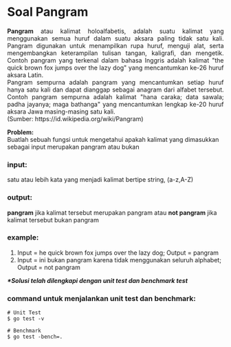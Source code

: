 # Soal Pangram

<p align=justify><b>Pangram</b> atau kalimat holoalfabetis, adalah suatu kalimat yang menggunakan semua huruf dalam suatu aksara paling tidak satu kali. Pangram digunakan untuk menampilkan rupa huruf, menguji alat, serta mengembangkan keterampilan tulisan tangan, kaligrafi, dan mengetik. Contoh pangram yang terkenal dalam bahasa Inggris adalah kalimat "the quick brown fox jumps over the lazy dog" yang mencantumkan ke-26 huruf aksara Latin. <br>
Pangram sempurna adalah pangram yang mencantumkan setiap huruf hanya satu kali dan dapat dianggap sebagai anagram dari alfabet tersebut. Contoh pangram sempurna adalah kalimat "hana caraka; data sawala; padha jayanya; maga bathanga" yang mencantumkan lengkap ke-20 huruf aksara Jawa masing-masing satu kali.<br>
(Sumber: https://id.wikipedia.org/wiki/Pangram)
</p>

<b>Problem:</b><br>
Buatlah sebuah fungsi untuk mengetahui apakah kalimat yang dimasukkan sebagai input merupakan pangram atau bukan
<br>

### input:
satu atau lebih kata yang menjadi kalimat bertipe string, (a-z,A-Z)
<br>

### output:
<b>pangram</b> jika kalimat tersebut merupakan pangram atau <b>not pangram</b> jika kalimat tersebut bukan pangram
<br>

### example:

1. Input = he quick brown fox jumps over the lazy dog; Output = pangram
2. Input = ini bukan pangram karena tidak menggunakan seluruh alphabet; Output = not pangram



<i><b>*Solusi telah dilengkapi dengan unit test dan benchmark test</b></i>

### command untuk menjalankan unit test dan benchmark:

```
# Unit Test
$ go test -v

# Benchmark
$ go test -bench=.
```
